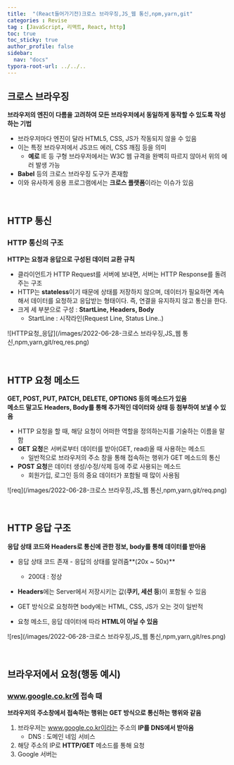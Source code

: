 ```yaml
---
title:  "(React들어가기전)크로스 브라우징,JS_웹 통신,npm,yarn,git"
categories : Revise
tag : [JavaScript, 리액트, React, http]
toc: true
toc_sticky: true
author_profile: false
sidebar:
  nav: "docs"
typora-root-url: ../../..
---
```


## 크로스 브라우징

**브라우저의 엔진이 다름을 고려하여 모든 브라우저에서 동일하게 동작할 수 있도록 작성하는 기법**

* 브라우저마다 엔진이 달라 HTML5, CSS, JS가 작동되지 않을 수 있음
* 이는 특정 브라우저에서 JS코드 에러, CSS 깨짐 등을 의미
  * **예로** IE 등 구형 브라우저에서는 W3C 웹 규격을 완벽히 따르지 않아서 위의 에러 발생 가능
* **Babel** 등의 크로스 브라우징 도구가 존재함
* 이와 유사하게 응용 프로그램에서는 **크로스 플랫폼**이라는 이슈가 있음

<br>

## HTTP 통신

### HTTP 통신의 구조

**HTTP는 요청과 응답으로 구성된 데이터 교환 규칙**

* 클라이언트가 HTTP Request를 서버에 보내면, 서버는 HTTP Response를 돌려주는 구조
* HTTP는 **stateless**이기 때문에 상태를 저장하지 않으며, 데이터가 필요하면 계속해서 데이터를 요청하고 응답받는 형태이다. 즉, 연결을 유지하지 않고 통신을 한다.
* 크게 세 부분으로 구성 : **StartLine, Headers, Body**
  * StartLine : 시작라인(Request Line, Status Line..)

![HTTP요청_응답](/images/2022-06-28-크로스 브라우징,JS_웹 통신,npm,yarn,git/req,res.png)

<br>

## HTTP 요청 메소드

**GET, POST, PUT, PATCH, DELETE, OPTIONS 등의 메소드가 있음**  
**메소드 말고도 Headers, Body를 통해 추가적인 데이터와 상태 등 첨부하여 보낼 수 있음**

* HTTP 요청을 할 때, 해당 요청이 어떠한 역할을 정의하는지를 기술하는 이름을 말함
* **GET 요청**은 서버로부터 데이터를 받아(GET, read)올 때 사용하는 메소드
  * 일반적으로 브라우저의 주소 창을 통해 접속하는 행위가 GET 메소드의 통신
* **POST 요청**은 데이터 생성/수정/삭제 등에 주로 사용되는 메소드
  * 회원가입, 로그인 등의 중요 데이터가 포함될 때 많이 사용됨

![req](/images/2022-06-28-크로스 브라우징,JS_웹 통신,npm,yarn,git/req.png)

<br>

## HTTP 응답 구조

**응답 상태 코드와 Headers로 통신에 관한 정보, body를 통해 데이터를 받아옴**

* 응답 상태 코드 존재 - 응답의 상태를 알려줌**(20x ~ 50x)**
  * 200대 : 정상

* **Headers**에는 Server에서 저장시키는 값(**쿠키, 세션 등**)이 포함될 수 있음
* GET 방식으로 요청하면 body에는 HTML, CSS, JS가 오는 것이 일반적
* 요청 메소드, 응답 데이터에 따라 **HTML이 아닐 수 있음**

![res](/images/2022-06-28-크로스 브라우징,JS_웹 통신,npm,yarn,git/res.png)

<br>

## 브라우저에서 요청(행동 예시)

### www.google.co.kr에 접속 때

**브라우저의 주소창에서 접속하는 행위는 GET 방식으로 통신하는 행위와 같음**

1. 브라우저는 www.google.co.kr이라는 주소의 **IP를 DNS에서 받아옴**
   * DNS : 도메인 네임 서비스
2. 해당 주소의 IP로 **HTTP/GET** 메소드를 통해 요청
3. Google 서버는 

